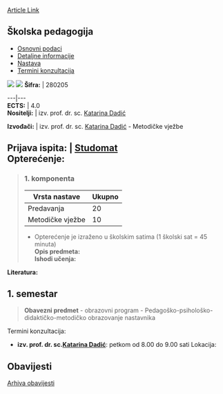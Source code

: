 [Article Link](https://www.fhs.hr/predmet/skoped_b)

## Školska pedagogija
  * [Osnovni podaci](https://www.fhs.hr/predmet/skoped_b#v1id-523884_971635_1_0 "Osnovni podaci")
  * [Detaljne informacije](https://www.fhs.hr/predmet/skoped_b#v1id-523884_971635_1_1 "Detaljne informacije")
  * [Nastava](https://www.fhs.hr/predmet/skoped_b#v1id-523884_971635_1_2 "Nastava")
  * [Termini konzultacija](https://www.fhs.hr/predmet/skoped_b#v1id-523884_971635_1_3 "Termini konzultacija")


[![](https://www.fhs.hr/img/flags/gif/hr.gif)](https://www.fhs.hr/predmet/skoped_b) [![](https://www.fhs.hr/img/flags/gif/gb.gif)](https://www.fhs.hr/en/course/schped_b)
**Šifra:** |  280205  
  
---|---  
**ECTS:** |  4.0   
**Nositelji:** |  izv. prof. dr. sc. [Katarina Dadić](https://www.fhs.hr/djelatnik/katarina.dadic)   
  
**Izvođači:** |  izv. prof. dr. sc. [Katarina Dadić](https://www.fhs.hr/djelatnik/katarina.dadic) - Metodičke vježbe  
  
**Prijava ispita:** |  [Studomat](http://www.isvu.hr/studomat)  
**Opterećenje:**  
---  
> ### 1. komponenta
> | Vrsta nastave | Ukupno  
> ---|---  
> Predavanja | 20  
> Metodičke vježbe | 10  
> * Opterećenje je izraženo u školskim satima (1 školski sat = 45 minuta)   
**Opis predmeta:**  
> **Ishodi učenja:**  

  
**Literatura:**  

  
**1. semestar**  
---  
> **Obavezni predmet** - obrazovni program - Pedagoško-psihološko-didaktičko-metodičko obrazovanje nastavnika  
>   
Termini konzultacija: 
  * **izv. prof. dr. sc.[Katarina Dadić](https://www.fhs.hr/djelatnik/katarina.dadic)**: 
petkom od 8.00 do 9.00 sati
Lokacija: 


## Obavijesti
[Arhiva obavijesti](https://www.fhs.hr/predmet/skoped_b?@=21sv8#news_132243 "Arhiva obavijesti")
